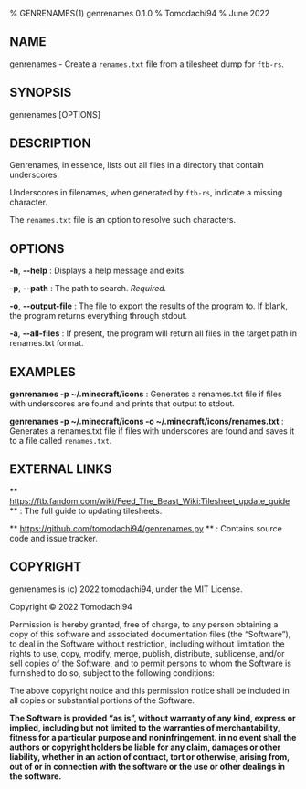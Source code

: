 % GENRENAMES(1) genrenames 0.1.0
% Tomodachi94
% June 2022

## NAME

genrenames - Create a `renames.txt` file from a tilesheet dump for `ftb-rs`.

## SYNOPSIS

genrenames [OPTIONS]

## DESCRIPTION

Genrenames, in essence, lists out all files in a directory that contain underscores.

Underscores in filenames, when generated by `ftb-rs`, indicate a missing character.

The `renames.txt` file is an option to resolve such characters.

## OPTIONS

**-h**, **--help**
: Displays a help message and exits.

**-p**, **--path**
: The path to search. *Required.*

**-o**, **--output-file**
: The file to export the results of the program to. If blank, the program returns everything through stdout.

**-a**, **--all-files**
: If present, the program will return all files in the target path in renames.txt format.

## EXAMPLES

**genrenames -p ~/.minecraft/icons**
: Generates a renames.txt file if files with underscores are found and prints that output to stdout.

**genrenames -p ~/.minecraft/icons -o ~/.minecraft/icons/renames.txt**
: Generates a renames.txt file if files with underscores are found and saves it to a file called `renames.txt`.

## EXTERNAL LINKS

** https://ftb.fandom.com/wiki/Feed_The_Beast_Wiki:Tilesheet_update_guide **
: The full guide to updating tilesheets.

** https://github.com/tomodachi94/genrenames.py **
: Contains source code and issue tracker.

## COPYRIGHT

genrenames is (c) 2022 tomodachi94, under the MIT License.

Copyright © 2022 Tomodachi94

Permission is hereby granted, free of charge, to any person obtaining a copy of this software and associated documentation files (the “Software”), to deal in the Software without restriction, including without limitation the rights to use, copy, modify, merge, publish, distribute, sublicense, and/or sell copies of the Software, and to permit persons to whom the Software is furnished to do so, subject to the following conditions:

The above copyright notice and this permission notice shall be included in all copies or substantial portions of the Software.

**The Software is provided “as is”, without warranty of any kind, express or implied, including but not limited to the warranties of merchantability, fitness for a particular purpose and noninfringement. in no event shall the authors or copyright holders be liable for any claim, damages or other liability, whether in an action of contract, tort or otherwise, arising from, out of or in connection with the software or the use or other dealings in the software.**
